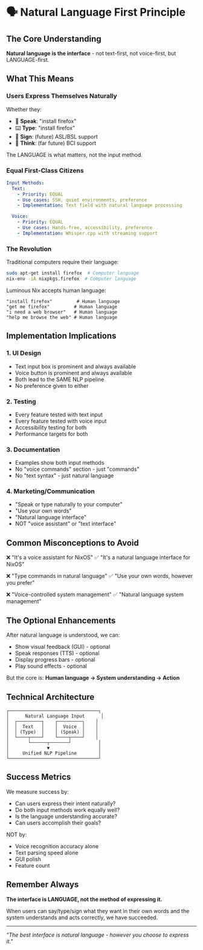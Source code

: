# 🗣️ Natural Language First Principle

## The Core Understanding

**Natural language is the interface** - not text-first, not voice-first, but LANGUAGE-first.

## What This Means

### Users Express Themselves Naturally
Whether they:
- 🎤 **Speak**: "install firefox"
- ⌨️ **Type**: "install firefox"
- 🤲 **Sign**: (future) ASL/BSL support
- 🧠 **Think**: (far future) BCI support

The LANGUAGE is what matters, not the input method.

### Equal First-Class Citizens

```yaml
Input Methods:
  Text:
    - Priority: EQUAL
    - Use cases: SSH, quiet environments, preference
    - Implementation: Text field with natural language processing

  Voice:
    - Priority: EQUAL
    - Use cases: Hands-free, accessibility, preference
    - Implementation: Whisper.cpp with streaming support
```

### The Revolution

Traditional computers require their language:
```bash
sudo apt-get install firefox  # Computer language
nix-env -iA nixpkgs.firefox  # Computer language
```

Luminous Nix accepts human language:
```
"install firefox"         # Human language
"get me firefox"         # Human language
"i need a web browser"   # Human language
"help me browse the web" # Human language
```

## Implementation Implications

### 1. UI Design
- Text input box is prominent and always available
- Voice button is prominent and always available
- Both lead to the SAME NLP pipeline
- No preference given to either

### 2. Testing
- Every feature tested with text input
- Every feature tested with voice input
- Accessibility testing for both
- Performance targets for both

### 3. Documentation
- Examples show both input methods
- No "voice commands" section - just "commands"
- No "text syntax" - just natural language

### 4. Marketing/Communication
- "Speak or type naturally to your computer"
- "Use your own words"
- "Natural language interface"
- NOT "voice assistant" or "text interface"

## Common Misconceptions to Avoid

❌ "It's a voice assistant for NixOS"
✅ "It's a natural language interface for NixOS"

❌ "Type commands in natural language"
✅ "Use your own words, however you prefer"

❌ "Voice-controlled system management"
✅ "Natural language system management"

## The Optional Enhancements

After natural language is understood, we can:
- Show visual feedback (GUI) - optional
- Speak responses (TTS) - optional
- Display progress bars - optional
- Play sound effects - optional

But the core is: **Human language → System understanding → Action**

## Technical Architecture

```
┌─────────────────────────────────┐
│      Natural Language Input      │
│  ┌─────────┐    ┌─────────┐    │
│  │  Text   │    │  Voice  │    │
│  │ (Type)  │    │ (Speak) │    │
│  └────┬────┘    └────┬────┘    │
│       └──────┬───────┘          │
│              ▼                  │
│     Unified NLP Pipeline        │
└─────────────────────────────────┘
```

## Success Metrics

We measure success by:
- Can users express their intent naturally?
- Do both input methods work equally well?
- Is the language understanding accurate?
- Can users accomplish their goals?

NOT by:
- Voice recognition accuracy alone
- Text parsing speed alone
- GUI polish
- Feature count

## Remember Always

**The interface is LANGUAGE, not the method of expressing it.**

When users can say/type/sign what they want in their own words and the system understands and acts correctly, we have succeeded.

---

*"The best interface is natural language - however you choose to express it."*

